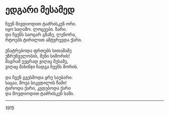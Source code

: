 # ედგარი მესამედ

ჩვენ მივდიოდით ტაძრისკენ ორი.\
იყო საღამო. ლოცვები. ზარი.\
და ჩვენს საოცარ გზაზე, ლენორა,\
რტოებს ტირილით ამტვრევდა ქარი.\
\
ენატრებოდა ფრთებს სითამამე\
უზრუნველობის, შენი სიშორის!\
მაგრამ უეცრად ვიღაც მესამე,\
ვიღაც მახინჯი ჩადგა ჩვენს შორის.\
\
და ჩვენ გვესმოდა ყრუ საუბარი:\
საცაა, მოვა სიკვდილის წამი!\
ტიროდა ქარი, კვდებოდა ქარი\
და მოვდიოდით ტაძრისკენ სამი.

***

_1915_
